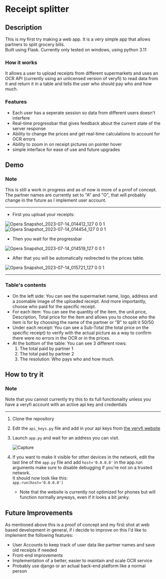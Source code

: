 # Receipt splitter

## Description
This is my first try making a web app. It is a very simple app that allows partners to split grocery bills.<br>
Built using Flask. Currently only tested on windows, using python 3.11
### How it works
It allows a user to upload receipts from different supermarkets and uses an OCR API (currently using an unlicensed version of veryfi) to read data from it and return it in a table and tells the user who should pay who and how much.
### Features
- Each user has a seperate session so data from different users doesn't interfere
- Real-time progressbar that gives feedback about the current state of the server response
- Ability to change the prices and get real-time calculations to account for OCR errors
- Ability to zoom in on receipt pictures on pointer hover
- simple interface for ease of use and future upgrades

## Demo
### Note
This is still a work in progress and as of now is more of a prrof of concept. The partner names are currently set to "A" and "O", that will probably change in the future as I implement user account.

---
- First you upload your receipts:

![Opera Snapshot_2023-07-14_014412_127 0 0 1](https://github.com/vyper0016/receipt-splitter-web/assets/81050283/224a08e0-af24-4f98-9827-c4356eb7c11d)
![Opera Snapshot_2023-07-14_014454_127 0 0 1](https://github.com/vyper0016/receipt-splitter-web/assets/81050283/66ac3021-addd-4367-b37e-d6d00044cd81)

- Then you wait for the progressbar

![Opera Snapshot_2023-07-14_014519_127 0 0 1](https://github.com/vyper0016/receipt-splitter-web/assets/81050283/3a23285c-82fb-42ee-82cc-3c1833569603)

- After that you will be automatically redirected to the prices table.

![Opera Snapshot_2023-07-14_015721_127 0 0 1](https://github.com/vyper0016/receipt-splitter-web/assets/81050283/5ea965ac-0117-4178-bce7-0d4e8dba0085)

---

### Table's contents
- On the left side:
  You can see the supermarket name, logo, address and a zoomable image of the uploaded receipt.
  And more importantly, choose who paid for the specific receipt.
- For each item:
  You can see the quantity of the item, the unit price, Description, Total price for the item and allows you to choose who the item is for by choosing the name of the partner or "B" to split it 50/50
- Under each receipt:
  You can see a Sub-Total (the total price on the specific receipt) to verify with the actual picture as a way to confirm there were no errors in the OCR or in the prices.
- At the bottom of the table:
  You can see 3 different rows:
  1. The total paid by partner 1
  2. The total paid by partner 2
  3. The resolution:
      Who pays who and how much.

## How to try it
### Note
Note that you cannot currently try this to its full functionality unless you have a veryfi account with an active api key and credentials

---
1. Clone the repository
2. Edit the `api_keys.py` file and add in your api keys from [the veryfi website](https://app.veryfi.com/api/settings/keys/)
3. Launch `app.py` and wait for an address you can visit.
   
   ![Capture](https://github.com/vyper0016/receipt-splitter-web/assets/81050283/d1cc1a92-4251-4f98-8175-7cf204b30d23)

   
5. If you want to make it visible for other devices in the network, edit the last line of the `app.py` file and add `host='0.0.0.0'` in the app.run arguments
   make sure to disable debugging if you're not on a trusted network. <br>
   It should now look like this:<br>
   `app.run(host='0.0.0.0')`
   <br>
   - Note that the website is currently not optimized for phones but will function normally anyways, even if it looks a bit janky.

## Future Improvements
As mentioned above this is a proof of concept and my first shot at web based development in general, if i decide to improve on this I'd like to implement the following features:
- User Accounts to keep track of user data like partner names and save old receipts if needed
- Front-end improvements
- Implementation of a better, easier to maintain and scale OCR service
- Probably use django or an actual back-end platform like a normal person
